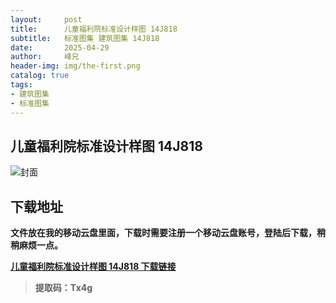```yaml
---
layout:     post
title:      儿童福利院标准设计样图 14J818
subtitle:   标准图集 建筑图集 14J818
date:       2025-04-29
author:     峰兄
header-img: img/the-first.png
catalog: true
tags:
- 建筑图集
- 标准图集
---
```

## 儿童福利院标准设计样图 14J818
![封面](https://pic1.imgdb.cn/item/68107cef58cb8da5c8d3e249.jpg)

## 下载地址 ##
**文件放在我的移动云盘里面，下载时需要注册一个移动云盘账号，登陆后下载，稍稍麻烦一点。**  
  
[**儿童福利院标准设计样图 14J818 下载链接**](https://caiyun.139.com/m/i?105Cq7nzb53uB)

> **提取码：Tx4g**

